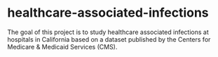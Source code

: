 # healthcare-associated-infections
The goal of this project is to study healthcare associated infections at hospitals in California based on a dataset published by the Centers for Medicare &amp; Medicaid Services (CMS). 
